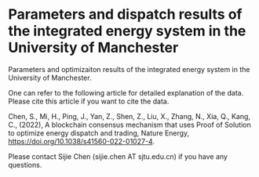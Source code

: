 # Parameters and dispatch results of the integrated energy system in the University of Manchester
Parameters and optimizaiton results of the integrated energy system in the University of Manchester.

One can refer to the following article for detailed explanation of the data. Please cite this article if you want to cite the data.

Chen, S., Mi, H., Ping, J., Yan, Z., Shen, Z., Liu, X., Zhang, N., Xia, Q., Kang, C., (2022), A blockchain consensus mechanism that uses Proof of Solution to optimize energy dispatch and trading, Nature Energy, https://doi.org/10.1038/s41560-022-01027-4.

Please contact Sijie Chen (sijie.chen AT sjtu.edu.cn) if you have any questions. 
